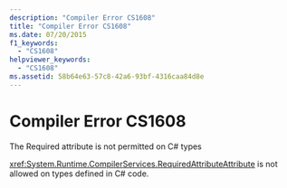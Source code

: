 ```yaml
---
description: "Compiler Error CS1608"
title: "Compiler Error CS1608"
ms.date: 07/20/2015
f1_keywords: 
  - "CS1608"
helpviewer_keywords: 
  - "CS1608"
ms.assetid: 58b64e63-57c8-42a6-93bf-4316caa84d8e
---
```

# Compiler Error CS1608
The Required attribute is not permitted on C# types  
  
 <xref:System.Runtime.CompilerServices.RequiredAttributeAttribute> is not allowed on types defined in C# code.
